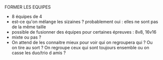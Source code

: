 FORMER LES EQUIPES

* 8 équipes de 4
* est-ce qu'on mélange les sizaines ? probablement oui : elles ne sont pas de la même taille
* possible de fusionner des équipes pour certaines épreuves : 8v8, 16v16
* mixte ou pas ?
* On attend de les connaitre mieux pour voir qui on regroupera qui ? Ou on tire au sort ? On regroupe ceux qui sont toujours ensemble ou on casse les duo/trio d amis ?
